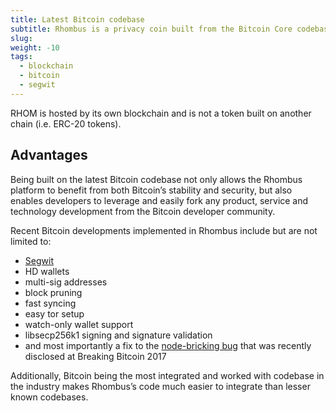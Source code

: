 ```yaml
---
title: Latest Bitcoin codebase
subtitle: Rhombus is a privacy coin built from the Bitcoin Core codebase and is always updated to its latest version
slug:
weight: -10
tags:
  - blockchain
  - bitcoin
  - segwit
---
```


RHOM is hosted by its own blockchain and is not a token built on another chain (i.e. ERC-20 tokens).

## Advantages

Being built on the latest Bitcoin codebase not only allows the Rhombus platform to benefit from both Bitcoin’s stability and security, but also enables developers to leverage and easily fork any product, service and technology development from the Bitcoin developer community.

Recent Bitcoin developments implemented in Rhombus include but are not limited to:

- [Segwit](/wiki/learn/blockchain/blockchain-scalability/)
- HD wallets
- multi-sig addresses
- block pruning
- fast syncing
- easy tor setup
- watch-only wallet support
- libsecp256k1 signing and signature validation
- and most importantly a fix to the [node-bricking bug](https://imgur.com/a/jtz56) that was recently disclosed at Breaking Bitcoin 2017

Additionally, Bitcoin being the most integrated and worked with codebase in the industry makes Rhombus’s code much easier to integrate than lesser known codebases.